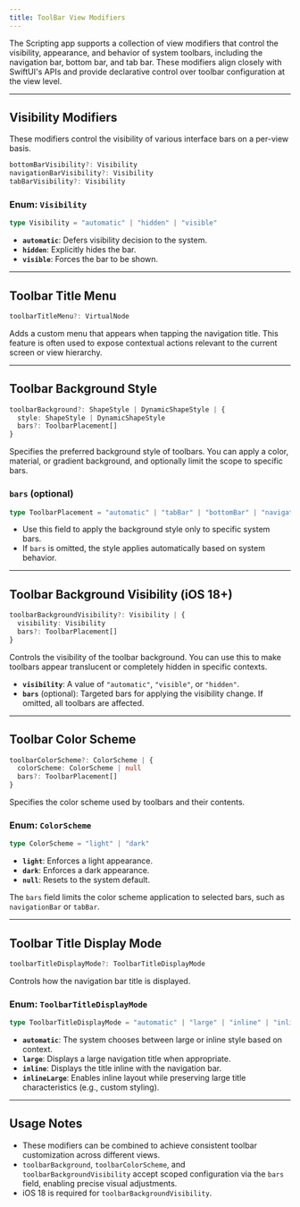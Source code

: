 ```yaml
---
title: ToolBar View Modifiers
---
```

The Scripting app supports a collection of view modifiers that control the visibility, appearance, and behavior of system toolbars, including the navigation bar, bottom bar, and tab bar. These modifiers align closely with SwiftUI's APIs and provide declarative control over toolbar configuration at the view level.

---

## Visibility Modifiers

These modifiers control the visibility of various interface bars on a per-view basis.

```ts
bottomBarVisibility?: Visibility
navigationBarVisibility?: Visibility
tabBarVisibility?: Visibility
```

### Enum: `Visibility`

```ts
type Visibility = "automatic" | "hidden" | "visible"
```

* **`automatic`**: Defers visibility decision to the system.
* **`hidden`**: Explicitly hides the bar.
* **`visible`**: Forces the bar to be shown.

---

## Toolbar Title Menu

```ts
toolbarTitleMenu?: VirtualNode
```

Adds a custom menu that appears when tapping the navigation title. This feature is often used to expose contextual actions relevant to the current screen or view hierarchy.

---

## Toolbar Background Style

```ts
toolbarBackground?: ShapeStyle | DynamicShapeStyle | {
  style: ShapeStyle | DynamicShapeStyle
  bars?: ToolbarPlacement[]
}
```

Specifies the preferred background style of toolbars. You can apply a color, material, or gradient background, and optionally limit the scope to specific bars.

### `bars` (optional)

```ts
type ToolbarPlacement = "automatic" | "tabBar" | "bottomBar" | "navigationBar"
```

* Use this field to apply the background style only to specific system bars.
* If `bars` is omitted, the style applies automatically based on system behavior.

---

## Toolbar Background Visibility (iOS 18+)

```ts
toolbarBackgroundVisibility?: Visibility | {
  visibility: Visibility
  bars?: ToolbarPlacement[]
}
```

Controls the visibility of the toolbar background. You can use this to make toolbars appear translucent or completely hidden in specific contexts.

* **`visibility`**: A value of `"automatic"`, `"visible"`, or `"hidden"`.
* **`bars`** (optional): Targeted bars for applying the visibility change. If omitted, all toolbars are affected.

---

## Toolbar Color Scheme

```ts
toolbarColorScheme?: ColorScheme | {
  colorScheme: ColorScheme | null
  bars?: ToolbarPlacement[]
}
```

Specifies the color scheme used by toolbars and their contents.

### Enum: `ColorScheme`

```ts
type ColorScheme = "light" | "dark"
```

* **`light`**: Enforces a light appearance.
* **`dark`**: Enforces a dark appearance.
* **`null`**: Resets to the system default.

The `bars` field limits the color scheme application to selected bars, such as `navigationBar` or `tabBar`.

---

## Toolbar Title Display Mode

```ts
toolbarTitleDisplayMode?: ToolbarTitleDisplayMode
```

Controls how the navigation bar title is displayed.

### Enum: `ToolbarTitleDisplayMode`

```ts
type ToolbarTitleDisplayMode = "automatic" | "large" | "inline" | "inlineLarge"
```

* **`automatic`**: The system chooses between large or inline style based on context.
* **`large`**: Displays a large navigation title when appropriate.
* **`inline`**: Displays the title inline with the navigation bar.
* **`inlineLarge`**: Enables inline layout while preserving large title characteristics (e.g., custom styling).

---

## Usage Notes

* These modifiers can be combined to achieve consistent toolbar customization across different views.
* `toolbarBackground`, `toolbarColorScheme`, and `toolbarBackgroundVisibility` accept scoped configuration via the `bars` field, enabling precise visual adjustments.
* iOS 18 is required for `toolbarBackgroundVisibility`.

